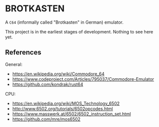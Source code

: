 # BROTKASTEN

A `C64` (informally called "Brotkasten" in German) emulator.

This project is in the earliest stages of development. Nothing to see here yet.

## References
General:
- https://en.wikipedia.org/wiki/Commodore_64
- https://www.codeproject.com/Articles/795037/Commodore-Emulator
- https://github.com/kondrak/rust64

CPU:
- https://en.wikipedia.org/wiki/MOS_Technology_6502
- http://www.6502.org/tutorials/6502opcodes.html
- https://www.masswerk.at/6502/6502_instruction_set.html
- https://github.com/mre/mos6502
